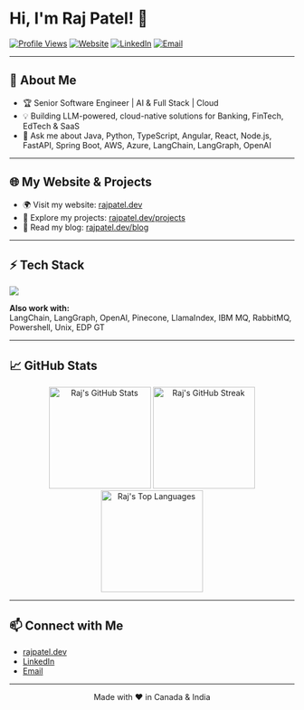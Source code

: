 # Hi, I'm Raj Patel! 👋

[![Profile Views](https://komarev.com/ghpvc/?username=rajrpatel62499&label=Profile%20views&color=blue&style=for-the-badge)](https://github.com/rajrpatel62499)
[![Website](https://img.shields.io/badge/-Website-1e90ff?style=for-the-badge&logo=google-chrome&logoColor=white)](https://rajpatel.dev)
[![LinkedIn](https://img.shields.io/badge/-LinkedIn-0A66C2?style=for-the-badge&logo=linkedin&logoColor=white)](https://linkedin.com/in/rajrpatel62499)
[![Email](https://img.shields.io/badge/-Email-D14836?style=for-the-badge&logo=gmail&logoColor=white)](mailto:rajrpatel62499@gmail.com)

---

## 👋 About Me

- 🏆 Senior Software Engineer | AI & Full Stack | Cloud
- 💡 Building LLM-powered, cloud-native solutions for Banking, FinTech, EdTech & SaaS
- 💬 Ask me about Java, Python, TypeScript, Angular, React, Node.js, FastAPI, Spring Boot, AWS, Azure, LangChain, LangGraph, OpenAI

---

## 🌐 My Website & Projects

- 🌍 Visit my website: [rajpatel.dev](https://rajpatel.dev)
- 🚀 Explore my projects: [rajpatel.dev/projects](https://rajpatel.dev/#projects)
- 📝 Read my blog: [rajpatel.dev/blog](https://rajpatel.dev/blog)

---

## ⚡ Tech Stack

<p align="left">
  <img src="https://skillicons.dev/icons?i=java,python,typescript,javascript,c,cpp,html,css,angular,react,nextjs,redux,nodejs,express,flask,django,fastapi,spring,mysql,mongodb,postgres,sqlite,azure,aws,docker,git,github,gradle,jenkins,maven,redis,kafka,graphql,bash,linux" />
</p>

**Also work with:**  
LangChain, LangGraph, OpenAI, Pinecone, LlamaIndex, IBM MQ, RabbitMQ, Powershell, Unix, EDP GT

---

## 📈 GitHub Stats

<div align="center">
  <img height="180" src="https://github-readme-stats.vercel.app/api?username=rajrpatel62499&show_icons=true&theme=radical" alt="Raj's GitHub Stats"/>
  <img height="180" src="https://github-readme-streak-stats.herokuapp.com/?user=rajrpatel62499&theme=radical" alt="Raj's GitHub Streak"/>
  <img height="180" src="https://github-readme-stats.vercel.app/api/top-langs/?username=rajrpatel62499&layout=compact&theme=radical" alt="Raj's Top Languages"/>
</div>

---

## 📫 Connect with Me

- [rajpatel.dev](https://rajpatel.dev)
- [LinkedIn](https://linkedin.com/in/rajrpatel62499)
- [Email](mailto:rajrpatel62499@gmail.com)

---

<p align="center">Made with ❤️ in Canada & India</p>
